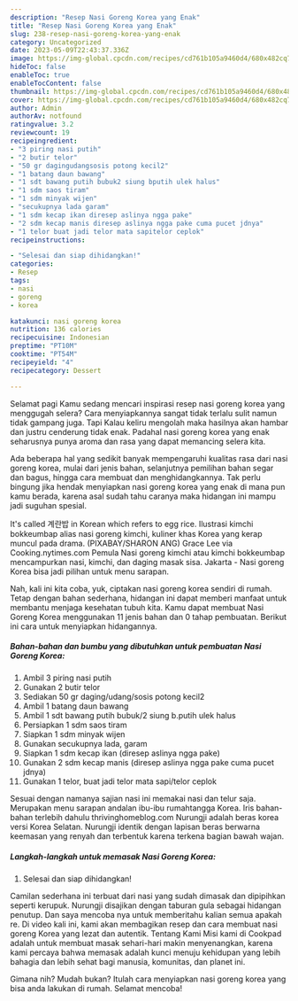 ```yaml
---
description: "Resep Nasi Goreng Korea yang Enak"
title: "Resep Nasi Goreng Korea yang Enak"
slug: 238-resep-nasi-goreng-korea-yang-enak
category: Uncategorized
date: 2023-05-09T22:43:37.336Z
image: https://img-global.cpcdn.com/recipes/cd761b105a9460d4/680x482cq70/nasi-goreng-korea-foto-resep-utama.jpg
hideToc: false
enableToc: true
enableTocContent: false
thumbnail: https://img-global.cpcdn.com/recipes/cd761b105a9460d4/680x482cq70/nasi-goreng-korea-foto-resep-utama.jpg
cover: https://img-global.cpcdn.com/recipes/cd761b105a9460d4/680x482cq70/nasi-goreng-korea-foto-resep-utama.jpg
author: Admin
authorAv: notfound
ratingvalue: 3.2
reviewcount: 19
recipeingredient:
- "3 piring nasi putih"
- "2 butir telor"
- "50 gr dagingudangsosis potong kecil2"
- "1 batang daun bawang"
- "1 sdt bawang putih bubuk2 siung bputih ulek halus"
- "1 sdm saos tiram"
- "1 sdm minyak wijen"
- "secukupnya lada garam"
- "1 sdm kecap ikan diresep aslinya ngga pake"
- "2 sdm kecap manis diresep aslinya ngga pake cuma pucet jdnya"
- "1 telor buat jadi telor mata sapitelor ceplok"
recipeinstructions:

- "Selesai dan siap dihidangkan!"
categories:
- Resep
tags:
- nasi
- goreng
- korea

katakunci: nasi goreng korea 
nutrition: 136 calories
recipecuisine: Indonesian
preptime: "PT10M"
cooktime: "PT54M"
recipeyield: "4"
recipecategory: Dessert

---
```



Selamat pagi Kamu sedang mencari inspirasi resep nasi goreng korea yang menggugah selera? Cara menyiapkannya sangat tidak terlalu sulit namun tidak gampang juga. Tapi Kalau keliru mengolah maka hasilnya akan hambar dan justru cenderung tidak enak. Padahal nasi goreng korea yang enak seharusnya punya aroma dan rasa yang dapat memancing selera kita.


Ada beberapa hal yang sedikit banyak mempengaruhi kualitas rasa dari nasi goreng korea, mulai dari jenis bahan, selanjutnya pemilihan bahan segar dan bagus, hingga cara membuat dan menghidangkannya. Tak perlu bingung jika hendak menyiapkan nasi goreng korea yang enak di mana pun kamu berada, karena asal sudah tahu caranya maka hidangan ini mampu jadi suguhan spesial.

It&#39;s called 계란밥 in Korean which refers to egg rice. Ilustrasi kimchi bokkeumbap alias nasi goreng kimchi, kuliner khas Korea yang kerap muncul pada drama. (PIXABAY/SHARON ANG) Grace Lee via Cooking.nytimes.com Pemula Nasi goreng kimchi atau kimchi bokkeumbap mencampurkan nasi, kimchi, dan daging masak sisa. Jakarta - Nasi goreng Korea bisa jadi pilihan untuk menu sarapan.


Nah, kali ini kita coba, yuk, ciptakan nasi goreng korea sendiri di rumah. Tetap dengan bahan sederhana, hidangan ini dapat memberi manfaat untuk membantu menjaga kesehatan tubuh kita. Kamu dapat membuat Nasi Goreng Korea menggunakan 11 jenis bahan dan 0 tahap pembuatan. Berikut ini cara untuk menyiapkan hidangannya.

<!--inarticleads1-->

##### Bahan-bahan dan bumbu yang dibutuhkan untuk pembuatan Nasi Goreng Korea:

1. Ambil 3 piring nasi putih
1. Gunakan 2 butir telor
1. Sediakan 50 gr daging/udang/sosis potong kecil2
1. Ambil 1 batang daun bawang
1. Ambil 1 sdt bawang putih bubuk/2 siung b.putih ulek halus
1. Persiapkan 1 sdm saos tiram
1. Siapkan 1 sdm minyak wijen
1. Gunakan secukupnya lada, garam
1. Siapkan 1 sdm kecap ikan (diresep aslinya ngga pake)
1. Gunakan 2 sdm kecap manis (diresep aslinya ngga pake cuma pucet jdnya)
1. Gunakan 1 telor, buat jadi telor mata sapi/telor ceplok


Sesuai dengan namanya sajian nasi ini memakai nasi dan telur saja. Merupakan menu sarapan andalan ibu-ibu rumahtangga Korea. Iris bahan-bahan terlebih dahulu thrivinghomeblog.com Nurungji adalah beras korea versi Korea Selatan. Nurungji identik dengan lapisan beras berwarna keemasan yang renyah dan terbentuk karena terkena bagian bawah wajan. 

<!--inarticleads2-->

##### Langkah-langkah untuk memasak Nasi Goreng Korea:


1. Selesai dan siap dihidangkan!

Camilan sederhana ini terbuat dari nasi yang sudah dimasak dan dipipihkan seperti kerupuk. Nurungji disajikan dengan taburan gula sebagai hidangan penutup. Dan saya mencoba nya untuk memberitahu kalian semua apakah re. Di video kali ini, kami akan membagikan resep dan cara membuat nasi goreng Korea yang lezat dan autentik. Tentang Kami Misi kami di Cookpad adalah untuk membuat masak sehari-hari makin menyenangkan, karena kami percaya bahwa memasak adalah kunci menuju kehidupan yang lebih bahagia dan lebih sehat bagi manusia, komunitas, dan planet ini. 

Gimana nih? Mudah bukan? Itulah cara menyiapkan nasi goreng korea yang bisa anda lakukan di rumah. Selamat mencoba!
